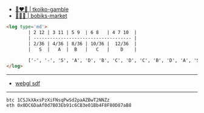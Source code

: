 - [💎❤️🧻 | tkoiko-gamble](https://tkoiko.netlify.app/)
- [🧱🧱🧱 | bobiks-market](https://bobiks-market.onrender.com/)

```html
<log type='md'>
		| 2 12 | 3 11 | 5 9  | 6 8   | 4 7 10  |
		| ------------------------------------ |
		| 2/36 | 4/36 | 8/36 | 10/36 |  12/36  |
		|   S  |   A  |  B   |   C   |    D    |
		
		['-', '-', 'S', 'A', 'D', 'B', 'C', 'D', 'C', 'B', 'D', 'A', 'S']		
</log>
 ```

---

- [webgl sdf](https://tynroar-dust.netlify.app/dust-220311/index.html)

---

``` cash
btc 1CSJkXAxsPzXiFNsqPwSd2paAZBwT2NNZz
eth 0x0DC6DaAf0d7B03Eb91c6CB3e01Bb4F8F80D87aB8
```
